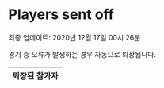 # Players sent off
최종 업데이트: 2020년 12월 17일 00시 26분


경기 중 오류가 발생하는 경우 자동으로 퇴장됩니다.


| 퇴장된 참가자 |
|:---:|
